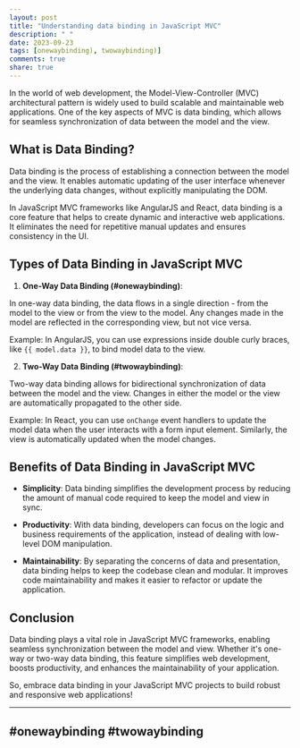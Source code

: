 ```yaml
---
layout: post
title: "Understanding data binding in JavaScript MVC"
description: " "
date: 2023-09-23
tags: [onewaybinding), twowaybinding)]
comments: true
share: true
---
```


In the world of web development, the Model-View-Controller (MVC) architectural pattern is widely used to build scalable and maintainable web applications. One of the key aspects of MVC is data binding, which allows for seamless synchronization of data between the model and the view.

## What is Data Binding? ##

Data binding is the process of establishing a connection between the model and the view. It enables automatic updating of the user interface whenever the underlying data changes, without explicitly manipulating the DOM.

In JavaScript MVC frameworks like AngularJS and React, data binding is a core feature that helps to create dynamic and interactive web applications. It eliminates the need for repetitive manual updates and ensures consistency in the UI.

## Types of Data Binding in JavaScript MVC ##

1. **One-Way Data Binding (#onewaybinding)**:

  In one-way data binding, the data flows in a single direction - from the model to the view or from the view to the model. Any changes made in the model are reflected in the corresponding view, but not vice versa.

  Example: In AngularJS, you can use expressions inside double curly braces, like `{{ model.data }}`, to bind model data to the view.

2. **Two-Way Data Binding (#twowaybinding)**:

  Two-way data binding allows for bidirectional synchronization of data between the model and the view. Changes in either the model or the view are automatically propagated to the other side.

  Example: In React, you can use `onChange` event handlers to update the model data when the user interacts with a form input element. Similarly, the view is automatically updated when the model changes.

## Benefits of Data Binding in JavaScript MVC ##

- **Simplicity**: Data binding simplifies the development process by reducing the amount of manual code required to keep the model and view in sync.

- **Productivity**: With data binding, developers can focus on the logic and business requirements of the application, instead of dealing with low-level DOM manipulation.

- **Maintainability**: By separating the concerns of data and presentation, data binding helps to keep the codebase clean and modular. It improves code maintainability and makes it easier to refactor or update the application.

## Conclusion ##

Data binding plays a vital role in JavaScript MVC frameworks, enabling seamless synchronization between the model and view. Whether it's one-way or two-way data binding, this feature simplifies web development, boosts productivity, and enhances the maintainability of your application.

So, embrace data binding in your JavaScript MVC projects to build robust and responsive web applications!

- - -

## #onewaybinding #twowaybinding ##